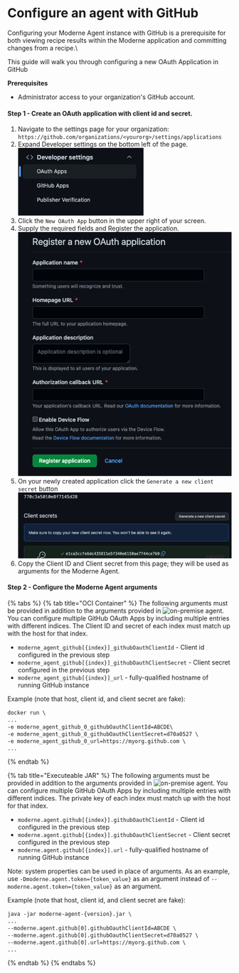 # Configure an agent with GitHub

Configuring your Moderne Agent instance with GitHub is a prerequisite for both viewing recipe results within the Moderne application and committing changes from a recipe.\


This guide will walk you through configuring a new OAuth Application in GitHub

**Prerequisites**

* Administrator access to your organization's GitHub account.

#### Step 1 - Create an OAuth application with client id and secret.

1. Navigate to the settings page for your organization: `https://github.com/organizations/<yourorg>/settings/applications`
2. Expand Developer settings on the bottom left of the page.![](<../../.gitbook/assets/Screen Shot 2022-05-19 at 12.56.51 PM.png>)
3. Click the `New OAuth App` button in the upper right of your screen.
4. Supply the required fields and Register the application.                                          ![](<../../.gitbook/assets/Screen Shot 2022-05-19 at 1.01.11 PM.png>)
5. On your newly created application click the `Generate a new client secret` button\
   ![](<../../.gitbook/assets/Screen Shot 2022-05-19 at 1.17.35 PM.png>)
6. Copy the Client ID and Client secret from this page; they will be used as arguments for the Moderne Agent. &#x20;

#### Step 2 - Configure the Moderne Agent arguments

{% tabs %}
{% tab title="OCI Container" %}
The following arguments must be provided in addition to the arguments provided in ![on-premise agent](./). You can configure multiple GitHub OAuth Apps by including multiple entries with different indices. The Client ID and secret of each index must match up with the host for that index.

* `moderne_agent_github[{index}]_githubOauthClientId` - Client id configured in the previous step
* `moderne_agent_github[{index}]_githubOauthClientSecret` - Client secret configured in the previous step
* `moderne_agent_github[{index}]_url` - fully-qualified hostname of running GitHub instance



Example (note that host, client id,  and client secret are fake):

```
docker run \
...
-e moderne_agent_github_0_githubOauthClientId=ABCDE\
-e moderne_agent_github_0_githubOauthClientSecret=d70a0527 \
-e moderne_agent_github_0_url=https://myorg.github.com \
...
```
{% endtab %}

{% tab title="Executeable JAR" %}
The following arguments must be provided in addition to the arguments provided in ![on-premise agent](./). You can configure multiple GitHub OAuth Apps by including multiple entries with different indices. The private key of each index must match up with the host for that index.

* `moderne.agent.github[{index}].githubOauthClientId` - Client id configured in the previous step
* `moderne.agent.github[{index}].githubOauthClientSecret` - Client secret configured in the previous step
* `moderne.agent.github[{index}].url` - fully-qualified hostname of running GitHub instance

Note: system properties can be used in place of arguments. As an example, use `-Dmoderne.agent.token={token_value}` as an argument instead of `--moderne.agent.token={token_value}` as an argument.

Example (note that host, client id,  and client secret are fake):

```
java -jar moderne-agent-{version}.jar \
...
--moderne.agent.github[0].githubOauthClientId=ABCDE \
--moderne.agent.github[0].githubOauthClientSecret=d70a0527 \
--moderne.agent.github[0].url=https://myorg.github.com \
...
```
{% endtab %}
{% endtabs %}

